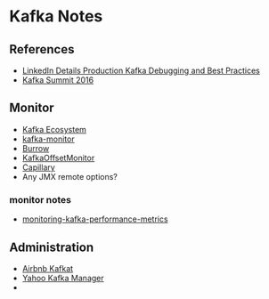 # Kafka Notes

## References

* [LinkedIn Details Production Kafka Debugging and Best Practices](https://www.infoq.com/news/2016/06/linkedin-kafka-debugging)
* [Kafka Summit 2016](http://kafka-summit.org/schedule/)


## Monitor

* [Kafka Ecosystem](https://cwiki.apache.org/confluence/display/KAFKA/Ecosystem)
* [kafka-monitor](https://github.com/linkedin/kafka-monitor)
* [Burrow](https://github.com/linkedin/Burrow)
* [KafkaOffsetMonitor](https://github.com/quantifind/KafkaOffsetMonitor)
* [Capillary](https://github.com/keenlabs/capillary)
* Any JMX remote options?

### monitor notes

* [monitoring-kafka-performance-metrics](https://www.datadoghq.com/blog/monitoring-kafka-performance-metrics/)


## Administration

* [Airbnb Kafkat](https://github.com/airbnb/kafkat)
* [Yahoo Kafka Manager](https://github.com/yahoo/kafka-manager)
* 
